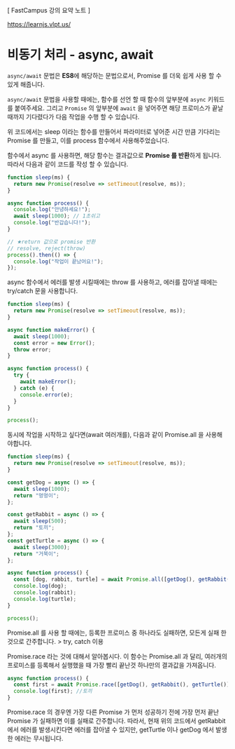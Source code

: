 [ FastCampus 강의 요약 노트 ]

https://learnjs.vlpt.us/

# 비동기 처리 - async, await

`async/await` 문법은 **ES8**에 해당하는 문법으로서, Promise 를 더욱 쉽게 사용 할 수 있게 해줍니다.

`async/await` 문법을 사용할 때에는, 함수를 선언 할 때 함수의 앞부분에 `async` 키워드를 붙여주세요. 그리고 `Promise` 의 앞부분에 `await` 을 넣어주면 해당 프로미스가 끝날때까지 기다렸다가 다음 작업을 수행 할 수 있습니다.

위 코드에서는 sleep 이라는 함수를 만들어서 파라미터로 넣어준 시간 만큼 기다리는 Promise 를 만들고, 이를 process 함수에서 사용해주었습니다.

함수에서 async 를 사용하면, 해당 함수는 결과값으로 **Promise 를 반환**하게 됩니다. 따라서 다음과 같이 코드를 작성 할 수 있습니다.

```javascript
function sleep(ms) {
  return new Promise(resolve => setTimeout(resolve, ms));
}

async function process() {
  console.log("안녕하세요!");
  await sleep(1000); // 1초쉬고
  console.log("반갑습니다!");
}

// ★return 값으로 promise 반환
// resolve, reject(throw)
process().then(() => {
  console.log("작업이 끝났어요!");
});
```

async 함수에서 에러를 발생 시킬때에는 throw 를 사용하고, 에러를 잡아낼 때에는 try/catch 문을 사용합니다.

```javascript
function sleep(ms) {
  return new Promise(resolve => setTimeout(resolve, ms));
}

async function makeError() {
  await sleep(1000);
  const error = new Error();
  throw error;
}

async function process() {
  try {
    await makeError();
  } catch (e) {
    console.error(e);
  }
}

process();
```

동시에 작업을 시작하고 싶다면(await 여러개를), 다음과 같이 Promise.all 을 사용해야합니다.

```javascript
function sleep(ms) {
  return new Promise(resolve => setTimeout(resolve, ms));
}

const getDog = async () => {
  await sleep(1000);
  return "멍멍이";
};

const getRabbit = async () => {
  await sleep(500);
  return "토끼";
};
const getTurtle = async () => {
  await sleep(3000);
  return "거북이";
};

async function process() {
  const [dog, rabbit, turtle] = await Promise.all([getDog(), getRabbit(), getTurtle()]);
  console.log(dog);
  console.log(rabbit);
  console.log(turtle);
}

process();
```

Promise.all 를 사용 할 때에는, 등록한 프로미스 중 하나라도 실패하면, 모든게 실패 한 것으로 간주합니다. > try, catch 이용

Promise.race 라는 것에 대해서 알아봅시다. 이 함수는 Promise.all 과 달리, 여러개의 프로미스를 등록해서 실행했을 때 가장 빨리 끝난것 하나만의 결과값을 가져옵니다.

```javascript
async function process() {
  const first = await Promise.race([getDog(), getRabbit(), getTurtle()]);
  console.log(first); //토끼
}
```

Promise.race 의 경우엔 가장 다른 Promise 가 먼저 성공하기 전에 가장 먼저 끝난 Promise 가 실패하면 이를 실패로 간주합니다. 따라서, 현재 위의 코드에서 getRabbit 에서 에러를 발생시킨다면 에러를 잡아낼 수 있지만, getTurtle 이나 getDog 에서 발생한 에러는 무시됩니다.
